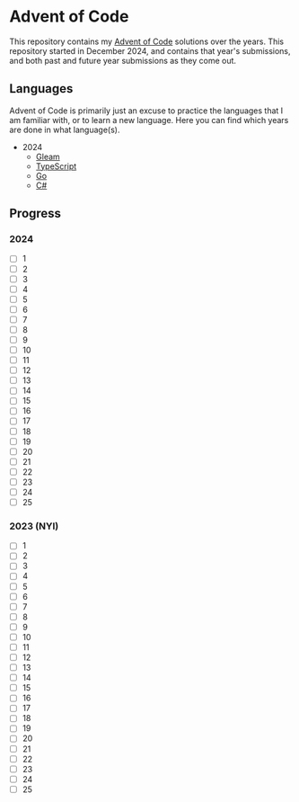 # Advent of Code

This repository contains my [Advent of Code](https://adventofcode.com/) solutions over the years. This repository started in December 2024, and contains that year's submissions, and both past and future year submissions as they come out.

## Languages

Advent of Code is primarily just an excuse to practice the languages that I am familiar with, or to learn a new language. Here you can find which years are done in what language(s).

- 2024
    - [Gleam](https://gleam.run/)
    - [TypeScript](https://www.typescriptlang.org/)
    - [Go](https://go.dev/)
    - [C#](https://dotnet.microsoft.com/en-us/languages/csharp)

## Progress
### 2024
- [ ] 1
- [ ] 2
- [ ] 3
- [ ] 4
- [ ] 5
- [ ] 6
- [ ] 7
- [ ] 8
- [ ] 9
- [ ] 10
- [ ] 11
- [ ] 12
- [ ] 13
- [ ] 14
- [ ] 15
- [ ] 16
- [ ] 17
- [ ] 18
- [ ] 19
- [ ] 20
- [ ] 21
- [ ] 22
- [ ] 23
- [ ] 24
- [ ] 25

### 2023 (NYI)
- [ ] 1
- [ ] 2
- [ ] 3
- [ ] 4
- [ ] 5
- [ ] 6
- [ ] 7
- [ ] 8
- [ ] 9
- [ ] 10
- [ ] 11
- [ ] 12
- [ ] 13
- [ ] 14
- [ ] 15
- [ ] 16
- [ ] 17
- [ ] 18
- [ ] 19
- [ ] 20
- [ ] 21
- [ ] 22
- [ ] 23
- [ ] 24
- [ ] 25